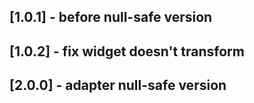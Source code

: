 ## [1.0.1] - before null-safe version 

## [1.0.2] - fix widget doesn't transform
 
## [2.0.0] - adapter null-safe version 
